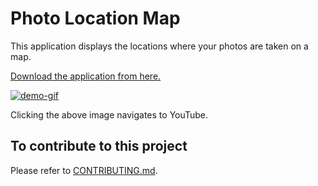 # Photo Location Map

This application displays the locations where your photos are taken on a map.

[Download the application from here.](https://tomoyukiaota.github.io/photo-location-map/)

[![demo-gif]][demo-youtube]

[demo-gif]: ./docs/docs-resources/PhotoLocationMapDemo_ResizedForGitHub.gif
[demo-youtube]: https://youtu.be/n7hv_h1llKo "Clicking this image navigates to YouTube."

Clicking the above image navigates to YouTube.


## To contribute to this project

Please refer to [CONTRIBUTING.md](./docs/CONTRIBUTING.md).
